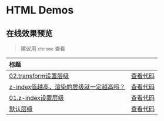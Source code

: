 # HTML Demos

## 在线效果预览

> 建议用 `chrome` 查看

[placeholder]: p

| 标题 |  |
|:-------- |:--------:|
| [02.transform设置层级](http://coalyer.github.io/starter-kit/src/HTML/元素绘制层级/index4.html) | [查看代码](https://github.com/coalyer/starter-kit/tree/master/src/HTML/元素绘制层级/index4.html) || [z-index值越高，渲染的层级就一定越高吗？](http://coalyer.github.io/starter-kit/src/HTML/元素绘制层级/index3.html) | [查看代码](https://github.com/coalyer/starter-kit/tree/master/src/HTML/元素绘制层级/index3.html) || [01.z-index设置层级](http://coalyer.github.io/starter-kit/src/HTML/元素绘制层级/index2.html) | [查看代码](https://github.com/coalyer/starter-kit/tree/master/src/HTML/元素绘制层级/index2.html) || [默认层级](http://coalyer.github.io/starter-kit/src/HTML/元素绘制层级/index1.html) | [查看代码](https://github.com/coalyer/starter-kit/tree/master/src/HTML/元素绘制层级/index1.html) |

[/placeholder]: p
